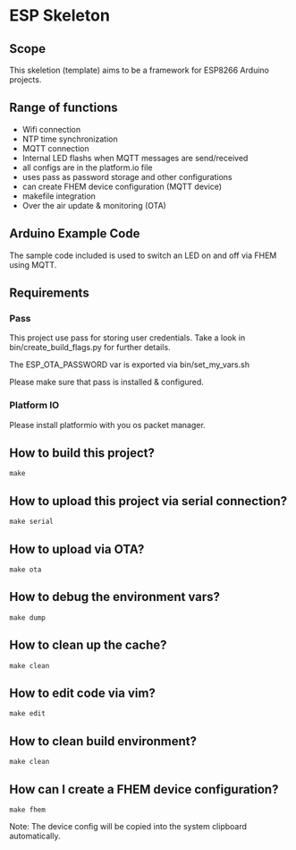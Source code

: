 # ESP Skeleton

## Scope

This skeletion (template) aims to be a framework for ESP8266 Arduino projects.

## Range of functions

* Wifi connection
* NTP time synchronization
* MQTT connection
* Internal LED flashs when MQTT messages are send/received
* all configs are in the platform.io file
* uses pass as password storage and other configurations
* can create FHEM device configuration (MQTT device)
* makefile integration
* Over the air update & monitoring (OTA)

## Arduino Example Code

The sample code included is used to switch an LED on and off via FHEM using MQTT.

## Requirements

### Pass

This project use pass for storing user credentials.
Take a look in bin/create_build_flags.py for further details.

The ESP_OTA_PASSWORD var is exported via bin/set_my_vars.sh

Please make sure that pass is installed & configured.

### Platform IO

Please install platformio with you os packet manager.

## How to build this project?

    make

## How to upload this project via serial connection?

    make serial

## How to upload via OTA?

    make ota

## How to debug the environment vars?

    make dump

## How to clean up the cache?

    make clean

## How to edit code via vim?

    make edit

## How to clean build environment?

    make clean

## How can I create a FHEM device configuration?

    make fhem

Note: The device config will be copied into the system clipboard automatically.
